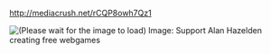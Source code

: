 http://mediacrush.net/rCQP8owh7Qz1

![(Please wait for the image to load) Image: Support Alan Hazelden creating free webgames](http://mediacrush.net/rCQP8owh7Qz1.png)